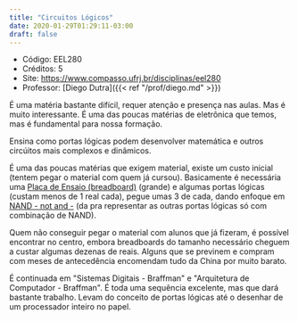 ```yaml
---
title: "Circuitos Lógicos"
date: 2020-01-29T01:29:11-03:00
draft: false
---
```


- Código: EEL280
- Créditos: 5
- Site: https://www.compasso.ufrj.br/disciplinas/eel280
- Professor: [Diego Dutra]({{< ref "/prof/diego.md" >}})

É uma matéria bastante difícil, requer atenção e presença nas aulas. Mas é muito interessante. É uma das poucas matérias de eletrônica que temos, mas é fundamental para nossa formação.

Ensina como portas lógicas podem desenvolver matemática e outros circúitos mais complexos e dinâmicos.

É uma das poucas matérias que exigem material, existe um custo inicial (tentem pegar o material com quem já cursou). Basicamente é necessária uma [Placa de Ensaio (breadboard)](https://pt.wikipedia.org/wiki/Placa_de_Ensaio) (grande) e algumas portas lógicas (custam menos de 1 real cada), pegue umas 3 de cada, dando enfoque em [NAND - not and -](https://pt.wikipedia.org/wiki/Porta_NAND) (da pra representar as outras portas lógicas só com combinação de NAND).

Quem não conseguir pegar o material com alunos que já fizeram, é possível encontrar no centro, embora breadboards do tamanho necessário cheguem a custar algumas dezenas de reais. Alguns que se previnem e compram com meses de antecedência encomendam tudo da China por muito barato.

É continuada em "Sistemas Digitais - Braffman" e "Arquitetura de Computador - Braffman". É toda uma sequência excelente, mas que dará bastante trabalho. Levam do conceito de portas lógicas até o desenhar de um processador inteiro no papel.
